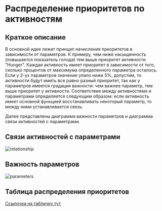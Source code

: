# Распределение приоритетов по активностям
## Краткое описание
В основной идее лежит принцип начисления приоритетов в зависимости от параметров. К примеру, чем ниже насыщенность (повышается показатель голода) тем выше приоритет активности "Hunger".
Каждая активность имеет приоритет в зависимости от того, сколько процентов от максимума определенного параметра осталось. Если у 2-ух параметров значение упало ниже 5%, допустим, то 
активности будут иметь все равно разный приоритет, так как у параметров имеется градация важности: чем важнее параметр, тем выше приоритет у активности. Соответствие между активностями и 
параметрами определяется следующим образом: если активность имеет основной функцией восстанавливать некоторый параметр, то между ними устанавливается связь.

Далее представлены диаграмма важности параметров и диаграмма связи активностей с параметрами.
## Связи активностей с параметрами

![relationship]()

## Важность параметров

![parameters]()

## Таблица распределения приоритетов

[Ссылочка на табличку тут](https://docs.google.com/spreadsheets/d/1nSGjyxTf17GeDGwUjKE9g3IiA_Vk0laFnPZgbH1nuv0/edit?usp=sharing)
